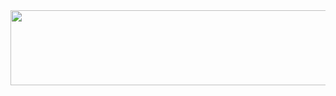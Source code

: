 <a href="https://github.com/devxb/gitanimals">
  <img
    src="https://render.gitanimals.org/lines/imb96?pet-id=629593930909440600"
    width="600"
    height="120"
  />
</a>
